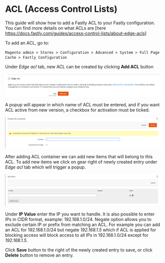 # ACL (Access Control Lists)

This guide will show how to add a Fastly ACL to your Fastly configuration. You can find more
details on what ACLs are [here https://docs.fastly.com/guides/access-control-lists/about-edge-acls]

To add an ACL, go to:
```
Magento admin > Stores > Configuration > Advanced > System > Full Page Cache > Fastly Configuration
```
Under *Edge acl* tab, new ACL can be created by clicking **Add ACL** button

![ACL](../images/guides/acl/acl.png "ACL")

A popup will appear in which name of ACL must be entered, and if you want
ACL active from new version, a checkbox for activation must be ticked.

![ACL_Add_Container](../images/guides/acl/acl-container.png "ACL Add Container")

After adding ACL container we can add new items that will belong to this ACL. 
To add new items we click on gear right of newly created entry under *Edge acl* tab which will trigger a popup.

![ACL_Item](../images/guides/acl/acl-item.png "ACL Item")

Under **IP Value** enter the IP you want to handle. It is also possible to enter IPs in CIDR format, example: 192.168.1.0/24.
Negate option allows you to exclude certain IP or prefix from matching an ACL. For example you can add an ACL for 
192.168.1.0/24 but negate *192.168.1.5* which if ACL is applied for blocking access will block access to all IPs in
192.168.1.0/24 except for *192.168.1.5*.

Click **Save** button to the right of the newly created entry to save, or click **Delete** button to remove an entry.
